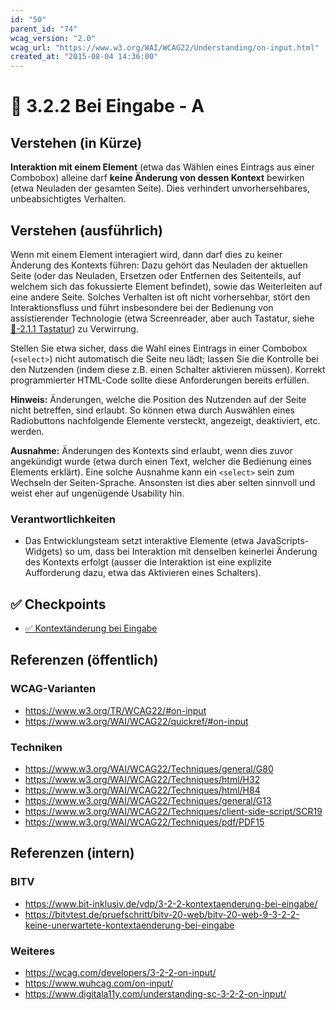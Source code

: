 ```yaml
---
id: "50"
parent_id: "74"
wcag_version: "2.0"
wcag_url: "https://www.w3.org/WAI/WCAG22/Understanding/on-input.html"
created_at: "2015-08-04 14:36:00"
---
```


# 📜 3.2.2 Bei Eingabe - A

## Verstehen (in Kürze)

**Interaktion mit einem Element** (etwa das Wählen eines Eintrags aus einer Combobox) alleine darf **keine Änderung von dessen Kontext** bewirken (etwa Neuladen der gesamten Seite). Dies verhindert unvorhersehbares, unbeabsichtigtes Verhalten.

## Verstehen (ausführlich)

Wenn mit einem Element interagiert wird, dann darf dies zu keiner Änderung des Kontexts führen: Dazu gehört das Neuladen der aktuellen Seite (oder das Neuladen, Ersetzen oder Entfernen des Seitenteils, auf welchem sich das fokussierte Element befindet), sowie das Weiterleiten auf eine andere Seite. Solches Verhalten ist oft nicht vorhersehbar, stört den Interaktionsfluss und führt insbesondere bei der Bedienung von assistierender Technologie (etwa Screenreader, aber auch Tastatur, siehe [📜-2.1.1 Tastatur](/de/wcag/2.1.1-tastatur)) zu Verwirrung.

Stellen Sie etwa sicher, dass die Wahl eines Eintrags in einer Combobox (`<select>`) nicht automatisch die Seite neu lädt; lassen Sie die Kontrolle bei den Nutzenden (indem diese z.B. einen Schalter aktivieren müssen). Korrekt programmierter HTML-Code sollte diese Anforderungen bereits erfüllen.

**Hinweis:** Änderungen, welche die Position des Nutzenden auf der Seite nicht betreffen, sind erlaubt. So können etwa durch Auswählen eines Radiobuttons nachfolgende Elemente versteckt, angezeigt, deaktiviert, etc. werden.

**Ausnahme:** Änderungen des Kontexts sind erlaubt, wenn dies zuvor angekündigt wurde (etwa durch einen Text, welcher die Bedienung eines Elements erklärt). Eine solche Ausnahme kann ein `<select>` sein zum Wechseln der Seiten-Sprache. Ansonsten ist dies aber selten sinnvoll und weist eher auf ungenügende Usability hin.

### Verantwortlichkeiten

- Das Entwicklungsteam setzt interaktive Elemente (etwa JavaScripts-Widgets) so um, dass bei Interaktion mit denselben keinerlei Änderung des Kontexts erfolgt (ausser die Interaktion ist eine explizite Aufforderung dazu, etwa das Aktivieren eines Schalters).

## ✅ Checkpoints

- [✅ Kontextänderung bei Eingabe](kontextaenderung-bei-eingabe)

## Referenzen (öffentlich)

### WCAG-Varianten
- <https://www.w3.org/TR/WCAG22/#on-input>
- <https://www.w3.org/WAI/WCAG22/quickref/#on-input>

### Techniken
- <https://www.w3.org/WAI/WCAG22/Techniques/general/G80>
- <https://www.w3.org/WAI/WCAG22/Techniques/html/H32>
- <https://www.w3.org/WAI/WCAG22/Techniques/html/H84>
- <https://www.w3.org/WAI/WCAG22/Techniques/general/G13>
- <https://www.w3.org/WAI/WCAG22/Techniques/client-side-script/SCR19>
- <https://www.w3.org/WAI/WCAG22/Techniques/pdf/PDF15>

## Referenzen (intern)

### BITV
- <https://www.bit-inklusiv.de/vdp/3-2-2-kontextaenderung-bei-eingabe/>
- <https://bitvtest.de/pruefschritt/bitv-20-web/bitv-20-web-9-3-2-2-keine-unerwartete-kontextaenderung-bei-eingabe>

### Weiteres
- <https://wcag.com/developers/3-2-2-on-input/>
- <https://www.wuhcag.com/on-input/>
- <https://www.digitala11y.com/understanding-sc-3-2-2-on-input/>